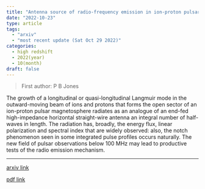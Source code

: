 ```yaml
---
title: "Antenna source of radio-frequency emission in ion-proton pulsars"
date: "2022-10-23"
type: article
tags:
  - "arxiv"
  - "most recent update (Sat Oct 29 2022)"
categories:
  - high redshift
  - 2022(year)
  - 10(month)
draft: false
---
```


> First author: P B Jones

 The growth of a longitudinal or quasi-longitudinal Langmuir mode in the
outward-moving beam of ions and protons that forms the open sector of an
ion-proton pulsar magnetosphere radiates as an analogue of an end-fed
high-impedance horizontal straight-wire antenna an integral number of
half-waves in length. The radiation has, broadly, the energy flux, linear
polarization and spectral index that are widely observed: also, the notch
phenomenon seen in some integrated pulse profiles occurs naturally. The new
field of pulsar observations below 100 MHz may lead to productive tests of the
radio emission mechanism.

---
[arxiv link](http://arxiv.org/abs/2210.12766v1)

[pdf link](http://arxiv.org/pdf/2210.12766v1)